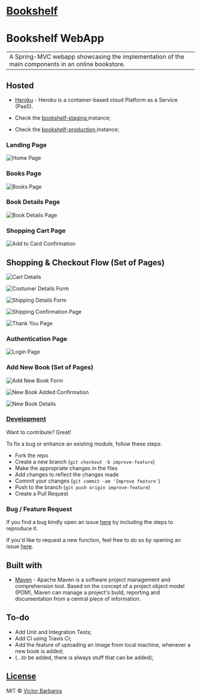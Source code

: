 # [Bookshelf](https://bookshelf-vb.herokuapp.com/)
# Bookshelf WebApp
<table>
<tr>
<td>
  A Spring-MVC webapp showcasing the implementation of the main components in an online bookstore.
</td>
</tr>
</table>


## Hosted 

- [Heroku](https://www.heroku.com/about) - Heroku is a container-based cloud Platform as a Service (PaaS).

- Check the [bookshelf-staging ](https://bookshelf-staging.herokuapp.com/)instance;

- Check the [bookshelf-production ](https://bookshelf-vb.herokuapp.com/)instance;


### Landing Page

![Home Page](bookshelf-screenshots/01-home.png)

### Books Page

![Books Page](bookshelf-screenshots/02-books.png)

### Book Details Page

![Book Details Page](bookshelf-screenshots/03-book-details.png)

### Shopping Cart Page

![Add to Card Confirmation](bookshelf-screenshots/04-add-to-cart.png)

## Shopping & Checkout Flow (Set of Pages)

![Cart Details](bookshelf-screenshots/05-cart.png)

![Costumer Details Form](bookshelf-screenshots/06-checkout-page-one.png)

![Shipping Details Form](bookshelf-screenshots/07-checkout-page-two.png)

![Shipping Confirmation Page](bookshelf-screenshots/08-checkout-page-three.png)

![Thank You Page](bookshelf-screenshots/09-checkout-page-four.png)

### Authentication Page

![Login Page](bookshelf-screenshots/10-login.png)

### Add New Book (Set of Pages)

![Add New Book Form](bookshelf-screenshots/11-add-new-book.png)

![New Book Added Confirmation](bookshelf-screenshots/12-new-book-added.png)

![New Book Details](bookshelf-screenshots/13-new-book-details.png)

### [Development](https://github.com/vBarbaros/bookshelf/blob/dev/CONTRIBUTING.md)
Want to contribute? Great!

To fix a bug or enhance an existing module, follow these steps:

- Fork the repo
- Create a new branch (`git checkout -b improve-feature`)
- Make the appropriate changes in the files
- Add changes to reflect the changes made
- Commit your changes (`git commit -am 'Improve feature'`)
- Push to the branch (`git push origin improve-feature`)
- Create a Pull Request 

### Bug / Feature Request

If you find a bug kindly open an issue [here](https://github.com/vBarbaros/bookshelf/issues/new) by including the steps to reproduce it.

If you'd like to request a new function, feel free to do so by opening an issue [here](https://github.com/vBarbaros/bookshelf/issues/new).


## Built with 

- [Maven](https://maven.apache.org/index.html) - Apache Maven is a software project management and comprehension tool. Based on the concept of a project object model (POM), Maven can manage a project's build, reporting and documentation from a central piece of information.


## To-do
- Add Unit and Integration Tests;
- Add CI using Travis CI;
- Add the feature of uploading an image from local machine, whenever a new book is added;
- (...to be added, there is always stuff that can be added);


## [License](https://github.com/vBarbaros/bookshelf/blob/dev/LICENSE)

MIT © [Victor Barbaros](https://github.com/vBarbaros)

